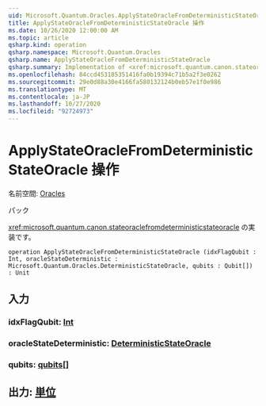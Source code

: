```yaml
---
uid: Microsoft.Quantum.Oracles.ApplyStateOracleFromDeterministicStateOracle
title: ApplyStateOracleFromDeterministicStateOracle 操作
ms.date: 10/26/2020 12:00:00 AM
ms.topic: article
qsharp.kind: operation
qsharp.namespace: Microsoft.Quantum.Oracles
qsharp.name: ApplyStateOracleFromDeterministicStateOracle
qsharp.summary: Implementation of <xref:microsoft.quantum.canon.stateoraclefromdeterministicstateoracle>.
ms.openlocfilehash: 84ccd453185351416fa0b19394c71b5a2f3e0262
ms.sourcegitcommit: 29e0d88a30e4166fa580132124b0eb57e1f0e986
ms.translationtype: MT
ms.contentlocale: ja-JP
ms.lasthandoff: 10/27/2020
ms.locfileid: "92724973"
---
```

# <a name="applystateoraclefromdeterministicstateoracle-operation"></a>ApplyStateOracleFromDeterministicStateOracle 操作

名前空間: [Oracles](xref:Microsoft.Quantum.Oracles)

パック [](https://nuget.org/packages/)


<xref:microsoft.quantum.canon.stateoraclefromdeterministicstateoracle> の実装です。

```qsharp
operation ApplyStateOracleFromDeterministicStateOracle (idxFlagQubit : Int, oracleStateDeterministic : Microsoft.Quantum.Oracles.DeterministicStateOracle, qubits : Qubit[]) : Unit
```


## <a name="input"></a>入力

### <a name="idxflagqubit--int"></a>idxFlagQubit: [Int](xref:microsoft.quantum.lang-ref.int)




### <a name="oraclestatedeterministic--deterministicstateoracle"></a>oracleStateDeterministic: [DeterministicStateOracle](xref:Microsoft.Quantum.Oracles.DeterministicStateOracle)




### <a name="qubits--qubit"></a>qubits: [qubits](xref:microsoft.quantum.lang-ref.qubit)[]





## <a name="output--unit"></a>出力: [単位](xref:microsoft.quantum.lang-ref.unit)

